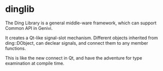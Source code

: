 # dinglib
The Ding Library is a general middle-ware framework, which can support Common API in Genivi.

It creates a Qt-like signal-slot mechanism. 
Different objects inherited from ding::DObject, can declear signals, and connect them to any member functions. 

This is like the new connect in Qt, and have the adventure for type examination at compile time.
